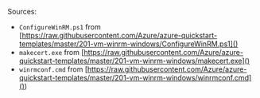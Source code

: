Sources:

- `ConfigureWinRM.ps1` from [https://raw.githubusercontent.com/Azure/azure-quickstart-templates/master/201-vm-winrm-windows/ConfigureWinRM.ps1]()
- `makecert.exe` from [https://raw.githubusercontent.com/Azure/azure-quickstart-templates/master/201-vm-winrm-windows/makecert.exe]()
- `winrmconf.cmd` from [https://raw.githubusercontent.com/Azure/azure-quickstart-templates/master/201-vm-winrm-windows/winrmconf.cmd]())